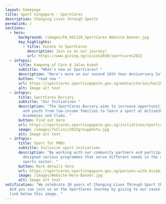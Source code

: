 ```yaml
---
layout: homepage
title: Sport Singapore - SportCares
description: Changing Lives through Sports
permalink: /
sections:
  - hero:
      background: /images/FA_041120_SportCares Website Banner.jpg
      key_highlights:
        - title: Donate to SportCares
          description: Join us on our journey!
          url: https://www.giving.sg/vision2030/sportcares2022
  - infopic:
      title: Kampong of Care @ Jalan Kukoh
      subtitle: "What's new at Sportcares? "
      description: "Here's more on our second 10th Year Anniversary Celebration event!  "
      button: "read now "
      url: https://sportcares.sportsingapore.gov.sg/media/stories/koc2022/
      alt: Image alt text
  - infopic:
      title: SportCares Bursary
      subtitle: "Our Initiatives "
      description: "The SportCares Bursary aims to increase opportunities for children
        and youth from low-income families to learn a sport at ActiveSG
        Academies and Clubs. "
      button: Find out more
      url: https://sportcares.sportsingapore.gov.sg/initiatives/sportcaresbursary
      image: /images/7sClinic2022groupphoto.jpg
      alt: Image alt text
  - infopic:
      title: Sport for PWDs
      subtitle: Inclusive sport initiatives
      description: "By working with our community partners and partcipants, we have
        designed various programmes that serve different needs in the disability
        sports sector. "
      button: More details here
      url: https://sportcares.sportsingapore.gov.sg/persons-with-disabilities/disability-sports-programmes/
      image: /images/Website-Hero-Banner.jpg
      alt: Image alt text
notification: "We celebrate 10 years of Changing Lives Through Sport this year!
  And you can join us on the SportCares Journey by giving to our cause via the
  link below this image. "
---
```

